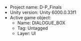 <!-- UNITY CODE ASSIST INSTRUCTIONS START -->
- Project name: D-P_Finals
- Unity version: Unity 6000.0.33f1
- Active game object:
  - Name: DIALOGUE_BOX
  - Tag: Untagged
  - Layer: UI
<!-- UNITY CODE ASSIST INSTRUCTIONS END -->